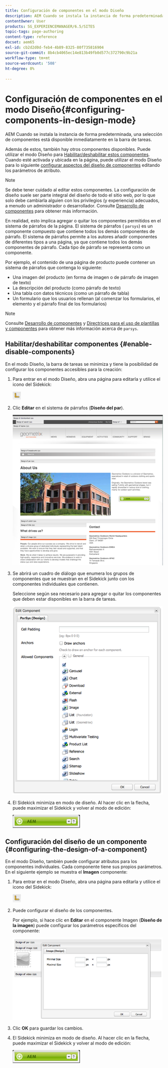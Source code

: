 ```yaml
---
title: Configuración de componentes en el modo Diseño
description: AEM Cuando se instala la instancia de forma predeterminada, una selección de componentes está disponible inmediatamente en la barra de tareas. Además de estos, también hay otros componentes disponibles. Puede utilizar el modo Diseño para habilitar o deshabilitar estos componentes.
contentOwner: User
products: SG_EXPERIENCEMANAGER/6.5/SITES
topic-tags: page-authoring
content-type: reference
docset: aem65
exl-id: cb2d2d0d-feb4-4b89-8325-80f735816904
source-git-commit: 8b4cb4065ec14e813b49fb0d577c372790c9b21a
workflow-type: tm+mt
source-wordcount: '508'
ht-degree: 0%

---
```


# Configuración de componentes en el modo Diseño{#configuring-components-in-design-mode}

AEM Cuando se instala la instancia de forma predeterminada, una selección de componentes está disponible inmediatamente en la barra de tareas.

Además de estos, también hay otros componentes disponibles. Puede utilizar el modo Diseño para [Habilitar/deshabilitar estos componentes](#enabledisablecomponentsusingdesignmode). Cuando esté activada y ubicada en la página, puede utilizar el modo Diseño para lo siguiente [configurar aspectos del diseño de componentes](#configuringcomponentsusingdesignmode) editando los parámetros de atributo.

>[!NOTE]
>
>Se debe tener cuidado al editar estos componentes. La configuración de diseño suele ser parte integral del diseño de todo el sitio web, por lo que solo debe cambiarla alguien con los privilegios (y experiencia) adecuados, a menudo un administrador o desarrollador. Consulte [Desarrollo de componentes](/help/sites-developing/components.md) para obtener más información.

En realidad, esto implica agregar o quitar los componentes permitidos en el sistema de párrafos de la página. El sistema de párrafos ( `parsys`) es un componente compuesto que contiene todos los demás componentes de párrafo. El sistema de párrafos permite a los autores añadir componentes de diferentes tipos a una página, ya que contiene todos los demás componentes de párrafo. Cada tipo de párrafo se representa como un componente.

Por ejemplo, el contenido de una página de producto puede contener un sistema de párrafos que contenga lo siguiente:

* Una imagen del producto (en forma de imagen o de párrafo de imagen de texto)
* La descripción del producto (como párrafo de texto)
* Una tabla con datos técnicos (como un párrafo de tabla)
* Un formulario que los usuarios rellenan (al comenzar los formularios, el elemento y el párrafo final de los formularios)

>[!NOTE]
>
>Consulte [Desarrollo de componentes](/help/sites-developing/components.md#paragraphsystem) y [Directrices para el uso de plantillas y componentes](/help/sites-developing/dev-guidelines-bestpractices.md#guidelines-for-using-templates-and-components) para obtener más información acerca de `parsys`.

## Habilitar/deshabilitar componentes {#enable-disable-components}

En el modo Diseño, la barra de tareas se minimiza y tiene la posibilidad de configurar los componentes accesibles para la creación:

1. Para entrar en el modo Diseño, abra una página para editarla y utilice el icono del Sidekick:

   ![Modo de diseño](do-not-localize/chlimage_1.png)

1. Clic **Editar** en el sistema de párrafos (**Diseño del par**).

   ![screen_shot_2012-02-08at102726am](assets/screen_shot_2012-02-08at102726am.png)

1. Se abrirá un cuadro de diálogo que enumera los grupos de componentes que se muestran en el Sidekick junto con los componentes individuales que contienen.

   Seleccione según sea necesario para agregar o quitar los componentes que deben estar disponibles en la barra de tareas.

   ![screen_shot_2012-02-08at103407am](assets/screen_shot_2012-02-08at103407am.png)

1. El Sidekick minimiza en modo de diseño. Al hacer clic en la flecha, puede maximizar el Sidekick y volver al modo de edición:

   ![Sidekick minimizado](do-not-localize/sidekick-collapsed.png)

## Configuración del diseño de un componente {#configuring-the-design-of-a-component}

En el modo Diseño, también puede configurar atributos para los componentes individuales. Cada componente tiene sus propios parámetros. En el siguiente ejemplo se muestra el **Imagen** componente:

1. Para entrar en el modo Diseño, abra una página para editarla y utilice el icono del Sidekick:

   ![Modo de diseño: Sidekick](do-not-localize/chlimage_1-1.png)

1. Puede configurar el diseño de los componentes.

   Por ejemplo, si hace clic en **Editar** en el componente Imagen (**Diseño de la imagen**) puede configurar los parámetros específicos del componente:

   ![chlimage_1-5](assets/chlimage_1-5.png)

1. Clic **OK** para guardar los cambios.

1. El Sidekick minimiza en modo de diseño. Al hacer clic en la flecha, puede maximizar el Sidekick y volver al modo de edición:

   ![Sidekick minimizado](do-not-localize/sidekick-collapsed-1.png)
